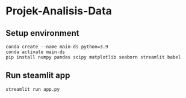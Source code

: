 # Projek-Analisis-Data

## Setup environment
```
conda create --name main-ds python=3.9
conda activate main-ds
pip install numpy pandas scipy matplotlib seaborn streamlit babel
```

## Run steamlit app
```
streamlit run app.py
```
